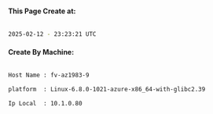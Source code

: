 
   
#### This Page Create at:

```bash

2025-02-12 - 23:23:21 UTC

```

#### Create By Machine:

```bash

Host Name : fv-az1983-9

platform  : Linux-6.8.0-1021-azure-x86_64-with-glibc2.39

Ip Local  : 10.1.0.80

```

